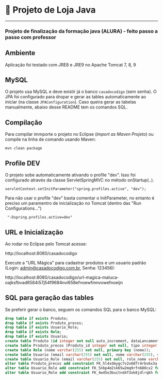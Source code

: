 # 📌 Projeto de Loja Java
***
### Projeto de finalização da formação java (ALURA) - feito passo a passo com professor

## Ambiente 

 Aplicação foi testado com JRE8 e JRE9 no Apache Tomcat 7, 8, 9
 
## MySQL

O projeto usa MySQL e deve existir já o banco `casadocodigo` (sem senha). O JPA foi configurado para dropar e gerar as tables automaticamente ao iniciar (na classe `JPAConfiguration`). Caso queira gerar as tabelas manualmente, abaixo desse README tem os comandos SQL.

## Compilação

 Para compilar immporte o projeto no Eclipse (*Import as Maven Projeto*) ou compile na linha de comando usando Maven:

	mvn clean package

## Profile DEV

O projeto sobe automaticamente ativando o profile "dev". Isso foi configurado através da classe ServletSpringMVC no método onStartup(..).

	servletContext.setInitParameter("spring.profiles.active", "dev");

Para não usar o profile "dev" basta comentar o InitParameter, no entanto é preciso um paramentro de inicialização no Tomcat (dentro das "Run Configurations...")

	 "-Dspring.profiles.active=dev"

## URL e Inicialização

Ao rodar no Eclipse pelo Tomcat acesse:

  http://localhost:8080/casadocodigo
	
Execute a "URL Mágica" para cadastrar produtos e um usuario padrão (Login: admin@casadocodigo.com.br, Senha: 123456):

  http://localhost:8080/casadocodigo/url-magica-maluca-oajksfbvad6584i57j54f9684nvi658efnoewfmnvowefnoeijn


## SQL para geração das tables

Se preferir gerar o banco, seguem os comandos SQL para o banco MySQL:

```SQL
drop table if exists Produto;
drop table if exists Produto_precos;
drop table if exists Usuario_Role;
drop table if exists Role;
drop table if exists Usuario;
create table Produto (id integer not null auto_increment, dataLancamento datetime, descricao varchar(255), paginas integer not null, sumarioPath varchar(255), titulo varchar(255), primary key (id));
create table Produto_precos (Produto_id integer not null, tipo integer, valor decimal(19,2));
create table Role (nome varchar(255) not null, primary key (nome));
create table Usuario (email varchar(255) not null, nome varchar(255), senha varchar(255), primary key (email));
create table Usuario_Role (email varchar(255) not null, role_nome varchar(255) not null);
alter table Produto_precos add constraint FK_hl4xdmygc7v2x607r4rbs6x3a foreign key (Produto_id) references Produto (id);
alter table Usuario_Role add constraint FK_5nbp4m2sk65w2mq9rfn680cx2 foreign key (role_nome) references Role (nome);
alter table Usuario_Role add constraint FK_4w45e3buitnd4f3ok8jdlrqkh foreign key (email) references Usuario (email);
```
